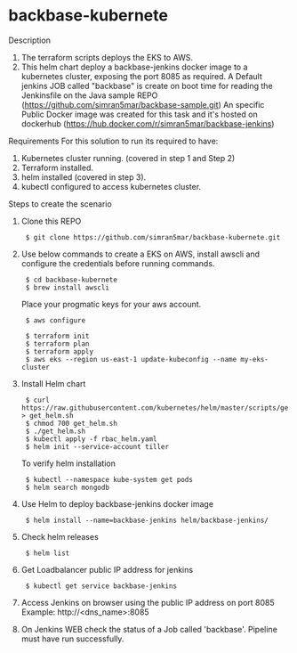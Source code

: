 # backbase-kubernete
Description
1. The terraform scripts deploys the EKS to AWS.
2. This helm chart deploy a backbase-jenkins docker image to a kubernetes cluster, exposing the port 8085 as required.
A Default jenkins JOB called "backbase" is create on boot time for reading the Jenkinsfile on the Java sample REPO (https://github.com/simran5mar/backbase-sample.git)
An specific Public Docker image was created for this task and it's hosted on dockerhub (https://hub.docker.com/r/simran5mar/backbase-jenkins)

Requirements
For this solution to run its required to have:

1. Kubernetes cluster running. (covered in step 1 and Step 2)
2. Terraform installed.
3. helm installed (covered in step 3).
4. kubectl configured to access kubernetes cluster.

Steps to create the scenario
1. Clone this REPO

        $ git clone https://github.com/simran5mar/backbase-kubernete.git

2. Use below commands to create a EKS on AWS, install awscli and configure the credentials before running commands.

        $ cd backbase-kubernete
        $ brew install awscli

   Place your progmatic keys for your aws account.
   
        $ aws configure
        
        $ terraform init
        $ terraform plan
        $ terraform apply
        $ aws eks --region us-east-1 update-kubeconfig --name my-eks-cluster

3. Install Helm chart

        $ curl https://raw.githubusercontent.com/kubernetes/helm/master/scripts/get > get_helm.sh
        $ chmod 700 get_helm.sh 
        $ ./get_helm.sh
        $ kubectl apply -f rbac_helm.yaml 
        $ helm init --service-account tiller

   To verify helm installation 

        $ kubectl --namespace kube-system get pods
        $ helm search mongodb

4. Use Helm to deploy backbase-jenkins docker image

        $ helm install --name=backbase-jenkins helm/backbase-jenkins/
5. Check helm releases

        $ helm list
6. Get Loadbalancer public IP address for jenkins

        $ kubectl get service backbase-jenkins
7. Access Jenkins on browser using the public IP address on port 8085 Example: http://<dns_name>:8085

8. On Jenkins WEB check the status of a Job called 'backbase'. Pipeline must have run successfully.
